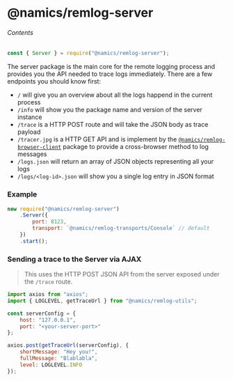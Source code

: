 # @namics/remlog-server

###### Contents

```js
const { Server } = require("@namics/remlog-server");
```

The server package is the main core for the remote logging process and provides you the API needed to trace logs immediately.
There are a few endpoints you should know first:

* `/` will give you an overview about all the logs happend in the current process
* `/info` will show you the package name and version of the server instance
* `/trace` is a HTTP POST route and will take the JSON body as trace payload
* `/tracer.jpg` is a HTTP GET API and is implement by the [`@namics/remlog-browser-client`](/packages/browser-client) package to provide a cross-browser method to log messages
* `/logs.json` will return an array of JSON objects representing all your logs
* `/logs/<log-id>.json` will show you a single log entry in JSON format

### Example

```js
new require("@namics/remlog-server")
    .Server({
        port: 8123,
        transport: `@namics/remlog-transports/Console` // default
    })
    .start();
```

### Sending a trace to the Server via AJAX

> This uses the HTTP POST JSON API from the server exposed under the `/trace` route.

```js
import axios from "axios";
import { LOGLEVEL, getTraceUrl } from "@namics/remlog-utils";

const serverConfig = {
    host: "127.0.0.1",
    port: "<your-server-port>"
};

axios.post(getTraceUrl(serverConfig), {
    shortMessage: "Hey you!",
    fullMessage: "Blablabla",
    level: LOGLEVEL.INFO
});
```
